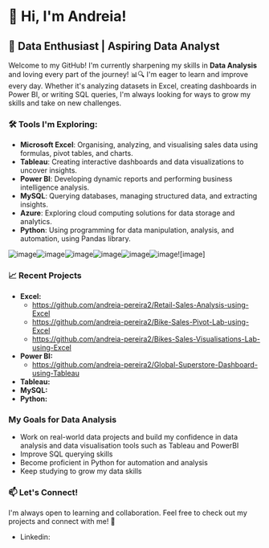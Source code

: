 # 👋 Hi, I'm Andreia!

## 🚀 Data Enthusiast | Aspiring Data Analyst

Welcome to my GitHub! I'm currently sharpening my skills in **Data Analysis** and loving every part of the journey! 📊🔍 
I'm eager to learn and improve every day. Whether it's analyzing datasets in Excel, creating dashboards in Power BI, or writing SQL queries, I'm always looking for ways to grow my skills and take on new challenges.  

### 🛠️ Tools I'm Exploring:
- **Microsoft Excel**: Organising, analyzing, and visualising sales data using formulas, pivot tables, and charts.
- **Tableau**: Creating interactive dashboards and data visualizations to uncover insights.
- **Power BI**: Developing dynamic reports and performing business intelligence analysis.
- **MySQL**: Querying databases, managing structured data, and extracting insights.
- **Azure**: Exploring cloud computing solutions for data storage and analytics.
- **Python**: Using programming for data manipulation, analysis, and automation, using Pandas library.

![image](https://github.com/user-attachments/assets/c78b88d5-0042-4cec-917e-ec3ffd29334d)![image](https://github.com/user-attachments/assets/693e1474-4274-44c8-93c8-595103988a38)![image](https://github.com/user-attachments/assets/5bd70f95-3334-4a48-b9c2-43eb7a50ec64)![image](https://github.com/user-attachments/assets/4f80e089-94e9-43a3-997d-524ae2456b32)![image](https://github.com/user-attachments/assets/d6e4f4cb-d363-45eb-ba0c-38e6e82632e8)![image](https://github.com/user-attachments/assets/fb37b49f-2fa9-4bca-a5be-304258510576)![image]

### 📈 Recent Projects
- **Excel:** 
    - https://github.com/andreia-pereira2/Retail-Sales-Analysis-using-Excel
    - https://github.com/andreia-pereira2/Bike-Sales-Pivot-Lab-using-Excel
    - https://github.com/andreia-pereira2/Bikes-Sales-Visualisations-Lab-using-Excel
- **Power BI:** 
    - https://github.com/andreia-pereira2/Global-Superstore-Dashboard-using-Tableau
- **Tableau:** 
- **MySQL:**  
- **Python:**

### My Goals for Data Analysis
- Work on real-world data projects and build my confidence in data analysis and data visualisation tools such as Tableau and PowerBI
- Improve SQL querying skills
- Become proficient in Python for automation and analysis
- Keep studying to grow my data skills

### 📫 Let's Connect!
I'm always open to learning and collaboration. Feel free to check out my projects and connect with me! 🚀
- Linkedin: 